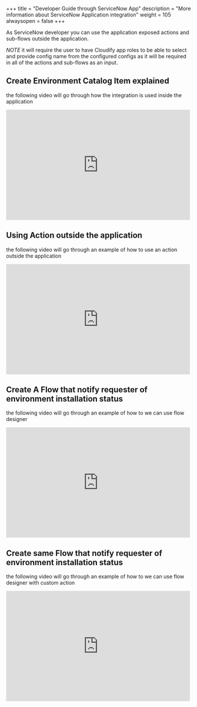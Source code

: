 +++
title = "Developer Guide through ServiceNow App"
description = "More information about ServiceNow Application integration"
weight = 105
alwaysopen = false
+++

As ServiceNow developer you can use the application exposed actions and sub-flows outside the application.

*NOTE* it will require the user to have Cloudify app roles to be able to select and provide config name from the configured configs
as it will be required in all of the actions and sub-flows as an input.

## Create Environment Catalog Item explained

the following video will go through how the integration is used inside the application

<iframe src="https://drive.google.com/file/d/1yV87XDCcKC7cjdT2yDLwJwBNFcRWDACB/view" width="500" height="300" frameborder="0" allow="autoplay; fullscreen" allowfullscreen></iframe>


## Using Action outside the application

the following video will go through an example of how to use an action outside the application

<iframe src="https://drive.google.com/file/d/1wRKbLu-KntARRCfclLCM2cIFalN5lZgW/view" width="500" height="300" frameborder="0" allow="autoplay; fullscreen" allowfullscreen></iframe>


## Create A Flow that notify requester of environment installation status

the following video will go through an example of how to we can use flow designer

<iframe src="https://drive.google.com/file/d/1ALcLE_hZlMM83pgZpSXW5MCNdD_7oi1W/view" width="500" height="300" frameborder="0" allow="autoplay; fullscreen" allowfullscreen></iframe>


## Create same Flow that notify requester of environment installation status

the following video will go through an example of how to we can use flow designer with custom action

<iframe src="https://drive.google.com/file/d/1_vRT7tQMcafSIdD3-Z1l5RiCwe89GsAp/view" width="500" height="300" frameborder="0" allow="autoplay; fullscreen" allowfullscreen></iframe>
